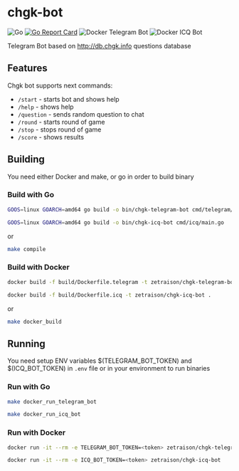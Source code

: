 # chgk-bot

![Go](https://github.com/zetraison/chgk-bot/workflows/Go/badge.svg)
[![Go Report Card](https://goreportcard.com/badge/github.com/zetraison/chgk-bot)](https://goreportcard.com/report/github.com/zetraison/chgk-bot)
![Docker Telegram Bot](https://github.com/zetraison/chgk-bot/workflows/Docker%20Telegram%20Bot/badge.svg)
![Docker ICQ Bot](https://github.com/zetraison/chgk-bot/workflows/Docker%20ICQ%20Bot/badge.svg)


Telegram Bot based on http://db.chgk.info questions database

## Features
Chgk bot supports next commands:

- `/start` - starts bot and shows help
- `/help` - shows help
- `/question` - sends random question to chat
- `/round` - starts round of game
- `/stop` - stops round of game
- `/score` - shows results

## Building
You need either Docker and make, or go in order to build binary

### Build with Go
```bash
GOOS=linux GOARCH=amd64 go build -o bin/chgk-telegram-bot cmd/telegram/main.go
```
```bash
GOOS=linux GOARCH=amd64 go build -o bin/chgk-icq-bot cmd/icq/main.go
```
or
```bash
make compile
```

### Build with Docker
```bash
docker build -f build/Dockerfile.telegram -t zetraison/chgk-telegram-bot .
```
```bash
docker build -f build/Dockerfile.icq -t zetraison/chgk-icq-bot .
```
or
```bash
make docker_build
```

## Running
You need setup ENV variables $(TELEGRAM_BOT_TOKEN) and $(ICQ_BOT_TOKEN) in `.env` file or in your environment to run binaries

### Run with Go
```bash
make docker_run_telegram_bot
```
```bash
make docker_run_icq_bot
```

### Run with Docker
```bash
docker run -it --rm -e TELEGRAM_BOT_TOKEN=<token> zetraison/chgk-telegram-bot
```
```bash
docker run -it --rm -e ICQ_BOT_TOKEN=<token> zetraison/chgk-icq-bot
```
